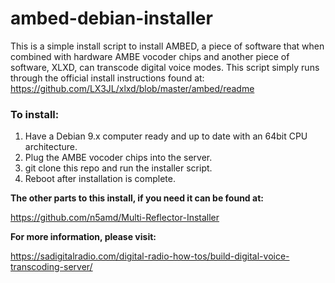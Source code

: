 # ambed-debian-installer
This is a simple install script to install AMBED, a piece of software that when combined with hardware AMBE vocoder chips and another piece of software, XLXD, can transcode digital voice modes. This script simply runs through the official install instructions found at:
https://github.com/LX3JL/xlxd/blob/master/ambed/readme
### To install:
1. Have a Debian 9.x computer ready and up to date with an 64bit CPU architecture.
2. Plug the AMBE vocoder chips into the server.
3. git clone this repo and run the installer script.
4. Reboot after installation is complete.

**The other parts to this install, if you need it can be found at:**

https://github.com/n5amd/Multi-Reflector-Installer

**For more information, please visit:**

https://sadigitalradio.com/digital-radio-how-tos/build-digital-voice-transcoding-server/
